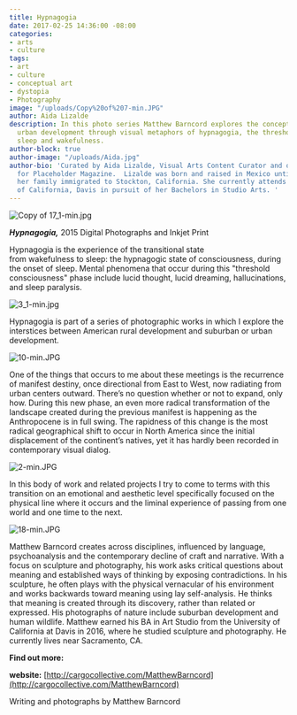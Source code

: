```yaml
---
title: Hypnagogia
date: 2017-02-25 14:36:00 -08:00
categories:
- arts
- culture
tags:
- art
- culture
- conceptual art
- dystopia
- Photography
image: "/uploads/Copy%20of%207-min.JPG"
author: Aida Lizalde
description: In this photo series Matthew Barncord explores the concept of rural and
  urban development through visual metaphors of hypnagogia, the threshold between
  sleep and wakefulness.
author-block: true
author-image: "/uploads/Aida.jpg"
author-bio: 'Curated by Aida Lizalde, Visual Arts Content Curator and occasional contributor
  for Placeholder Magazine.  Lizalde was born and raised in Mexico until age 15, when
  her family immigrated to Stockton, California. She currently attends the University
  of California, Davis in pursuit of her Bachelors in Studio Arts. '
---
```


![Copy of 17_1-min.jpg](/uploads/Copy%20of%2017_1-min.jpg)

***Hypnagogia,*** 2015
Digital Photographs and Inkjet Print

Hypnagogia is the experience of the transitional state from wakefulness to sleep: the hypnagogic state of consciousness, during the onset of sleep. Mental phenomena that occur during this "threshold consciousness" phase include lucid thought, lucid dreaming, hallucinations, and sleep paralysis.

![3_1-min.jpg](/uploads/3_1-min.jpg)

Hypnagogia is part of a series of photographic works in which I explore the interstices between American rural development and suburban or urban development.

![10-min.JPG](/uploads/10-min.JPG)

One of the things that occurs to me about these meetings is the recurrence of manifest destiny, once directional from East to West, now radiating from urban centers outward. There’s no question whether or not to expand, only how. During this new phase, an even more radical transformation of the landscape created during the previous manifest is happening as the Anthropocene is in full swing. The rapidness of this change is the most radical geographical shift to occur in North America since the initial displacement of the continent’s natives, yet it has hardly been recorded in contemporary visual dialog.

![2-min.JPG](/uploads/2-min.JPG)

In this body of work and related projects I try to come to terms with this transition on an emotional and aesthetic level specifically focused on the physical line where it occurs and the liminal experience of passing from one world and one time to the next.

![18-min.JPG](/uploads/18-min.JPG)

Matthew Barncord creates across disciplines, influenced by language, psychoanalysis and the contemporary decline of craft and narrative. With a focus on sculpture and photography, his work asks critical questions about meaning and established ways of thinking by exposing contradictions. In his sculpture, he often plays with the physical vernacular of his environment and works backwards toward meaning using lay self-analysis. He thinks that meaning is created through its discovery, rather than related or expressed. His photographs of nature include suburban development and human wildlife. Matthew earned his BA in Art Studio from the University of California at Davis in 2016, where he studied sculpture and photography. He currently lives near Sacramento, CA.

**Find out more:**

**website:** [http://cargocollective.com/MatthewBarncord](http://cargocollective.com/MatthewBarncord)

Writing and photographs by Matthew Barncord